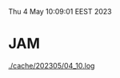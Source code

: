 Thu  4 May 10:09:01 EEST 2023
# JAM
<a href='./cache/202305/04_10.log'>./cache/202305/04_10.log</a>
